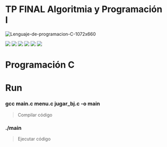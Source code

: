 # TP FINAL Algoritmia y Programación I

![Lenguaje-de-programacion-C-1072x660](https://github.com/user-attachments/assets/bb0566ca-2e37-4f1b-af1e-4027d716aea4)

![](https://img.shields.io/github/stars/pandao/editor.md.svg) ![](https://img.shields.io/github/forks/pandao/editor.md.svg) ![](https://img.shields.io/github/tag/pandao/editor.md.svg) ![](https://img.shields.io/github/release/pandao/editor.md.svg) ![](https://img.shields.io/github/issues/pandao/editor.md.svg) ![](https://img.shields.io/bower/v/editor.md.svg)

# Programación C

# Run

### gcc main.c menu.c jugar_bj.c -o main
> Compilar código

### ./main
> Ejecutar código
